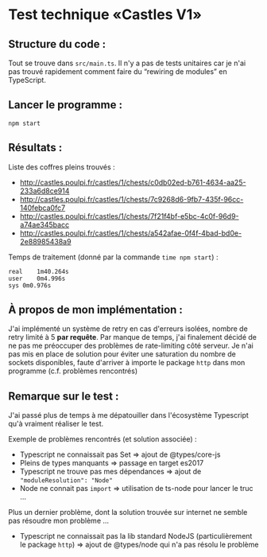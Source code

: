 # Test technique «Castles V1»

## Structure du code :

Tout se trouve dans `src/main.ts`.
Il n'y a pas de tests unitaires car je n'ai pas trouvé rapidement comment faire du “rewiring de modules” en TypeScript.

## Lancer le programme :

`npm start`

## Résultats :

Liste des coffres pleins trouvés :
- http://castles.poulpi.fr/castles/1/chests/c0db02ed-b761-4634-aa25-233a6d8ce914
- http://castles.poulpi.fr/castles/1/chests/7c9268d6-9fb7-435f-96cc-140febca0fc7
- http://castles.poulpi.fr/castles/1/chests/7f21f4bf-e5bc-4c0f-96d9-a74ae345bacc
- http://castles.poulpi.fr/castles/1/chests/a542afae-0f4f-4bad-bd0e-2e88985438a9

Temps de traitement (donné par la commande `time npm start`) :

```
real	1m40.264s
user	0m4.996s
sys	0m0.976s
```

## À propos de mon implémentation :
J'ai implémenté un système de retry en cas d'erreurs isolées, nombre de retry limité à 5 **par requête**.
Par manque de temps, j'ai finalement décidé de ne pas me préoccuper des problèmes de rate-limiting côté serveur.
Je n'ai pas mis en place de solution pour éviter une saturation du nombre de sockets disponibles, faute d'arriver à importe le package `http` dans mon programme (c.f. problèmes rencontrés)

## Remarque sur le test :

J'ai passé plus de temps à me dépatouiller dans l'écosystème Typescript qu'à vraiment réaliser le test.

Exemple de problèmes rencontrés (et solution associée) :
- Typescript ne connaissait pas Set => ajout de @types/core-js
- Pleins de types manquants => passage en target es2017
- Typescript ne trouve pas mes dépendances => ajout de `"moduleResolution": "Node"`
- Node ne connait pas `import` => utilisation de ts-node pour lancer le truc …

Plus un dernier problème, dont la solution trouvée sur internet ne semble pas résoudre mon problème …
- Typescript ne connaissait pas la lib standard NodeJS (particulièrement le package `http`) => ajout de @types/node qui n'a pas résolu le problème
